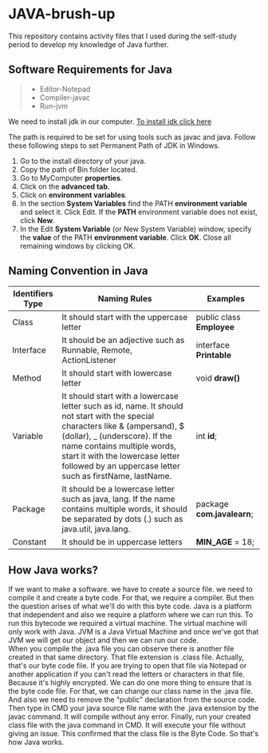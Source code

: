 # JAVA-brush-up
This repository contains activity files that I used during the self-study period to develop my knowledge of Java further.

## Software Requirements for Java
>* Editor-Notepad
>* Compiler-javac
>* Run-jvm

We need to install jdk in our computer.
[To install jdk click here ](https://www.oracle.com/java/technologies/downloads/)

The path is required to be set for using tools such as javac and java. Follow these following steps to set Permanent Path of JDK in Windows.
1. Go to the install directory of your java.
2. Copy the path of Bin folder located.
3. Go to MyComputer **properties**.
4. Click on the **advanced tab**.
5. Click on **environment variables**.
6. In the section **System Variables** find the PATH **environment variable** and select it. Click Edit. If the **PATH** environment variable does not exist, click **New**.
7. In the Edit **System Variable** (or New System Variable) window, specify the **value** of the PATH **environment variable**. Click **OK**. Close all remaining windows by clicking OK.

## Naming Convention in Java

| **Identifiers Type** | **Naming Rules**                                                                                                                                                                                                                                                                               | **Examples**            |
|----------------------|------------------------------------------------------------------------------------------------------------------------------------------------------------------------------------------------------------------------------------------------------------------------------------------------|-------------------------|
| Class                | It should start with the uppercase letter                                                                                                                                                                                                                                                      | public class **Employee**   |
| Interface            | It should be an adjective such as Runnable, Remote, ActionListener                                                                                                                                                                                                                             | interface **Printable**     |
| Method               | It should start with lowercase letter                                                                                                                                                                                                                                                          | void **draw()**             |
| Variable             | It should start with a lowercase letter such as id, name. It should not start with the special characters like & (ampersand), $ (dollar), _ (underscore). If the name contains multiple words, start it with the lowercase letter followed by an uppercase letter such as firstName, lastName. | int **id**;                 |
| Package              | It should be a lowercase letter such as java, lang. If the name contains multiple words, it should be separated by dots (.) such as java.util, java.lang.                                                                                                                                      | package **com.javalearn**; |
| Constant             | It should be in uppercase letters                                                                                                                                                                                                                                                              | **MIN_AGE** = 18;           |


## How Java works?

If we want to make a software. we have to create a source file. we need to compile it and create a byte code. For that, we require a compiler. But then the question arises of what we'll do with this byte code. Java is a platform that independent and also we require a platform where we can run this. To run this bytecode we required a virtual machine. The virtual machine will only work with Java. JVM is a Java Virtual Machine and once we've got that JVM we will get our object and then we can run our code.</br>
When you compile the .java file you can observe there is another file created in that same directory. That file extension is .class file. Actually, that's our byte code file. If you are trying to open that file via Notepad or another application if you can't read the letters or characters in that file. Because it's highly encrypted. We can do one more thing to ensure that is the byte code file. For that, we can change our class name in the .java file. And also we need to remove the "public" declaration from the source code. Then type in CMD your java source file name with the .java extension by the javac command. It will compile without any error. Finally, run your created class file with the java command in CMD. It will execute your file without giving an issue. This confirmed that the class file is the Byte Code. So that's how Java works.
